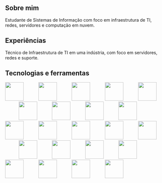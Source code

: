 ## Sobre mim
  Estudante de Sistemas de Informação com foco em infraestrutura de TI, redes, servidores e computação em nuvem.

## Experiências
   Técnico de Infraestrutura de TI em uma indústria, com foco em servidores, redes e suporte.

## Tecnologias e ferramentas

<div>
<img src="https://cdn.jsdelivr.net/gh/devicons/devicon@latest/icons/apache/apache-original-wordmark.svg" height="60"/>
<img width="40">
<img src="https://cdn.jsdelivr.net/gh/devicons/devicon@latest/icons/c/c-original.svg" height="60"/>
<img width="40">
<img src="https://cdn.jsdelivr.net/gh/devicons/devicon@latest/icons/cplusplus/cplusplus-original.svg" height="60"/>
<img width="40">
<img src="https://cdn.jsdelivr.net/gh/devicons/devicon@latest/icons/css3/css3-original-wordmark.svg" height="60"/>
<img width="40">
<img src="https://cdn.jsdelivr.net/gh/devicons/devicon@latest/icons/html5/html5-original.svg" height="60">
<img width="40"> 
<img src="https://cdn.jsdelivr.net/gh/devicons/devicon@latest/icons/javascript/javascript-original.svg" height="60" />
<img width="40">
<img src="https://cdn.jsdelivr.net/gh/devicons/devicon@latest/icons/docker/docker-plain-wordmark.svg" height="60"/>
<img width="40">
<img src="https://cdn.jsdelivr.net/gh/devicons/devicon@latest/icons/eclipse/eclipse-original.svg" height="60"/>
<img width="40">
<img src="https://cdn.jsdelivr.net/gh/devicons/devicon@latest/icons/git/git-original.svg" height="60" />
<img width="40">
<img src="https://cdn.jsdelivr.net/gh/devicons/devicon@latest/icons/github/github-original.svg" height="60"/>
<img width="40">
<img src="https://cdn.jsdelivr.net/gh/devicons/devicon@latest/icons/linux/linux-original.svg" height="60"/>
<img width="40">
<img src="https://cdn.jsdelivr.net/gh/devicons/devicon@latest/icons/mysql/mysql-original-wordmark.svg" height="60"/>
<img width="40">
<img src="https://cdn.jsdelivr.net/gh/devicons/devicon@latest/icons/pfsense/pfsense-original.svg" height="60"/>
<img width="40">
<img src="https://cdn.jsdelivr.net/gh/devicons/devicon@latest/icons/php/php-original.svg" height="60"/>
<img width="40">
<img src="https://cdn.jsdelivr.net/gh/devicons/devicon@latest/icons/powershell/powershell-original.svg" height="60"/>
<img width="40">
<img src="https://cdn.jsdelivr.net/gh/devicons/devicon@latest/icons/python/python-original.svg" height="60"/>
<img width="40">
<img src="https://cdn.jsdelivr.net/gh/devicons/devicon@latest/icons/sourcetree/sourcetree-original.svg" height="60"/>
<img width="40">
<img src="https://cdn.jsdelivr.net/gh/devicons/devicon@latest/icons/trello/trello-original.svg" height="60"/>
<img width="40">
<img src="https://cdn.jsdelivr.net/gh/devicons/devicon@latest/icons/vagrant/vagrant-original.svg" height="60"/>
<img width="40">
<img src="https://cdn.jsdelivr.net/gh/devicons/devicon@latest/icons/vim/vim-original.svg" height="60"/>
<img width="40">
<img src="https://cdn.jsdelivr.net/gh/devicons/devicon@latest/icons/vscode/vscode-original.svg" height="60"/>
<img width="40">
<img src="https://cdn.jsdelivr.net/gh/devicons/devicon@latest/icons/windows11/windows11-original.svg" height="60"/>
<img width="40">
</div>

